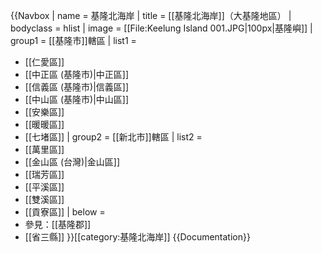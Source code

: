 {{Navbox
| name = 基隆北海岸
| title = [[基隆北海岸]]（大基隆地區）
| bodyclass = hlist
| image = [[File:Keelung Island 001.JPG|100px|基隆嶼]]
| group1 = [[基隆市]]轄區
|  list1 = 
* [[仁愛區]]
* [[中正區 (基隆市)|中正區]]
* [[信義區 (基隆市)|信義區]]
* [[中山區 (基隆市)|中山區]]
* [[安樂區]]
* [[暖暖區]]
* [[七堵區]]
| group2 = [[新北市]]轄區
|  list2 = 
* [[萬里區]]
* [[金山區 (台灣)|金山區]]
* [[瑞芳區]]
* [[平溪區]]
* [[雙溪區]]
* [[貢寮區]]
| below = 
* 參見：[[基隆郡]]
* [[省三縣]]
}}<includeonly>[[category:基隆北海岸]]</includeonly>
<noinclude>{{Documentation}}</noinclude>